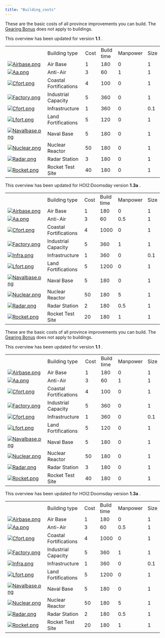 ```yaml
---
title: "Building_costs"
---
```


These are the basic costs of all province improvements you can build.
The [Gearing Bonus](/Gearing_Bonus "Gearing Bonus") does not apply to
buildings.

This overview has been updated for version **1.1** .

|                                                                                              |                        |      |            |          |      |
|----------------------------------------------------------------------------------------------|------------------------|------|------------|----------|------|
|                                                                                              | Building type          | Cost | Build time | Manpower | Size |
| [![Airbase.png](/images/thumb/8/8a/Airbase.png/90px-Airbase.png)](/File:Airbase.png)         | Air Base               | 1    | 180        | 0        | 1    |
| [![Aa.png](/images/thumb/5/51/Aa.png/90px-Aa.png)](/File:Aa.png)                             | Anti-Air               | 3    | 60         | 1        | 1    |
| [![Cfort.png](/images/thumb/f/f5/Cfort.png/90px-Cfort.png)](/File:Cfort.png)                 | Coastal Fortifications | 4    | 100        | 0        | 1    |
| [![Factory.png](/images/thumb/a/a3/Factory.png/90px-Factory.png)](/File:Factory.png)         | Industrial Capacity    | 5    | 360        | 0        | 1    |
| [![Cfort.png](/images/thumb/f/f5/Cfort.png/90px-Cfort.png)](/File:Cfort.png)                 | Infrastructure         | 1    | 360        | 0        | 0.1  |
| [![Lfort.png](/images/thumb/5/5f/Lfort.png/90px-Lfort.png)](/File:Lfort.png)                 | Land Fortifications    | 5    | 120        | 0        | 1    |
| [![Navalbase.png](/images/thumb/e/eb/Navalbase.png/90px-Navalbase.png)](/File:Navalbase.png) | Naval Base             | 5    | 180        | 0        | 1    |
| [![Nuclear.png](/images/thumb/4/42/Nuclear.png/90px-Nuclear.png)](/File:Nuclear.png)         | Nuclear Reactor        | 50   | 180        | 0        | 1    |
| [![Radar.png](/images/thumb/4/46/Radar.png/90px-Radar.png)](/File:Radar.png)                 | Radar Station          | 3    | 180        | 0        | 1    |
| [![Rocket.png](/images/thumb/f/fb/Rocket.png/90px-Rocket.png)](/File:Rocket.png)             | Rocket Test Site       | 40   | 180        | 0        | 1    |

This overview has been updated for HOI2:Doomsday version **1.3a** .

|                                                                                              |                        |      |            |          |      |
|----------------------------------------------------------------------------------------------|------------------------|------|------------|----------|------|
|                                                                                              | Building type          | Cost | Build time | Manpower | Size |
| [![Airbase.png](/images/thumb/8/8a/Airbase.png/90px-Airbase.png)](/File:Airbase.png)         | Air Base               | 1    | 180        | 0        | 1    |
| [![Aa.png](/images/thumb/5/51/Aa.png/90px-Aa.png)](/File:Aa.png)                             | Anti-Air               | 3    | 60         | 0.5      | 1    |
| [![Cfort.png](/images/thumb/f/f5/Cfort.png/90px-Cfort.png)](/File:Cfort.png)                 | Coastal Fortifications | 4    | 1000       | 0        | 1    |
| [![Factory.png](/images/thumb/a/a3/Factory.png/90px-Factory.png)](/File:Factory.png)         | Industrial Capacity    | 5    | 360        | 1        | 1    |
| [![Infra.png](/images/thumb/9/90/Infra.png/90px-Infra.png)](/File:Infra.png)                 | Infrastructure         | 1    | 360        | 0        | 0.1  |
| [![Lfort.png](/images/thumb/5/5f/Lfort.png/90px-Lfort.png)](/File:Lfort.png)                 | Land Fortifications    | 5    | 1200       | 0        | 1    |
| [![Navalbase.png](/images/thumb/e/eb/Navalbase.png/90px-Navalbase.png)](/File:Navalbase.png) | Naval Base             | 5    | 180        | 0        | 1    |
| [![Nuclear.png](/images/thumb/4/42/Nuclear.png/90px-Nuclear.png)](/File:Nuclear.png)         | Nuclear Reactor        | 50   | 180        | 5        | 1    |
| [![Radar.png](/images/thumb/4/46/Radar.png/90px-Radar.png)](/File:Radar.png)                 | Radar Station          | 2    | 180        | 0.5      | 1    |
| [![Rocket.png](/images/thumb/f/fb/Rocket.png/90px-Rocket.png)](/File:Rocket.png)             | Rocket Test Site       | 20   | 180        | 1        | 1    |
These are the basic costs of all province improvements you can build.
The [Gearing Bonus](/Gearing_Bonus "Gearing Bonus") does not apply to
buildings.

This overview has been updated for version **1.1** .

|                                                                                              |                        |      |            |          |      |
|----------------------------------------------------------------------------------------------|------------------------|------|------------|----------|------|
|                                                                                              | Building type          | Cost | Build time | Manpower | Size |
| [![Airbase.png](/images/thumb/8/8a/Airbase.png/90px-Airbase.png)](/File:Airbase.png)         | Air Base               | 1    | 180        | 0        | 1    |
| [![Aa.png](/images/thumb/5/51/Aa.png/90px-Aa.png)](/File:Aa.png)                             | Anti-Air               | 3    | 60         | 1        | 1    |
| [![Cfort.png](/images/thumb/f/f5/Cfort.png/90px-Cfort.png)](/File:Cfort.png)                 | Coastal Fortifications | 4    | 100        | 0        | 1    |
| [![Factory.png](/images/thumb/a/a3/Factory.png/90px-Factory.png)](/File:Factory.png)         | Industrial Capacity    | 5    | 360        | 0        | 1    |
| [![Cfort.png](/images/thumb/f/f5/Cfort.png/90px-Cfort.png)](/File:Cfort.png)                 | Infrastructure         | 1    | 360        | 0        | 0.1  |
| [![Lfort.png](/images/thumb/5/5f/Lfort.png/90px-Lfort.png)](/File:Lfort.png)                 | Land Fortifications    | 5    | 120        | 0        | 1    |
| [![Navalbase.png](/images/thumb/e/eb/Navalbase.png/90px-Navalbase.png)](/File:Navalbase.png) | Naval Base             | 5    | 180        | 0        | 1    |
| [![Nuclear.png](/images/thumb/4/42/Nuclear.png/90px-Nuclear.png)](/File:Nuclear.png)         | Nuclear Reactor        | 50   | 180        | 0        | 1    |
| [![Radar.png](/images/thumb/4/46/Radar.png/90px-Radar.png)](/File:Radar.png)                 | Radar Station          | 3    | 180        | 0        | 1    |
| [![Rocket.png](/images/thumb/f/fb/Rocket.png/90px-Rocket.png)](/File:Rocket.png)             | Rocket Test Site       | 40   | 180        | 0        | 1    |

This overview has been updated for HOI2:Doomsday version **1.3a** .

|                                                                                              |                        |      |            |          |      |
|----------------------------------------------------------------------------------------------|------------------------|------|------------|----------|------|
|                                                                                              | Building type          | Cost | Build time | Manpower | Size |
| [![Airbase.png](/images/thumb/8/8a/Airbase.png/90px-Airbase.png)](/File:Airbase.png)         | Air Base               | 1    | 180        | 0        | 1    |
| [![Aa.png](/images/thumb/5/51/Aa.png/90px-Aa.png)](/File:Aa.png)                             | Anti-Air               | 3    | 60         | 0.5      | 1    |
| [![Cfort.png](/images/thumb/f/f5/Cfort.png/90px-Cfort.png)](/File:Cfort.png)                 | Coastal Fortifications | 4    | 1000       | 0        | 1    |
| [![Factory.png](/images/thumb/a/a3/Factory.png/90px-Factory.png)](/File:Factory.png)         | Industrial Capacity    | 5    | 360        | 1        | 1    |
| [![Infra.png](/images/thumb/9/90/Infra.png/90px-Infra.png)](/File:Infra.png)                 | Infrastructure         | 1    | 360        | 0        | 0.1  |
| [![Lfort.png](/images/thumb/5/5f/Lfort.png/90px-Lfort.png)](/File:Lfort.png)                 | Land Fortifications    | 5    | 1200       | 0        | 1    |
| [![Navalbase.png](/images/thumb/e/eb/Navalbase.png/90px-Navalbase.png)](/File:Navalbase.png) | Naval Base             | 5    | 180        | 0        | 1    |
| [![Nuclear.png](/images/thumb/4/42/Nuclear.png/90px-Nuclear.png)](/File:Nuclear.png)         | Nuclear Reactor        | 50   | 180        | 5        | 1    |
| [![Radar.png](/images/thumb/4/46/Radar.png/90px-Radar.png)](/File:Radar.png)                 | Radar Station          | 2    | 180        | 0.5      | 1    |
| [![Rocket.png](/images/thumb/f/fb/Rocket.png/90px-Rocket.png)](/File:Rocket.png)             | Rocket Test Site       | 20   | 180        | 1        | 1    |

